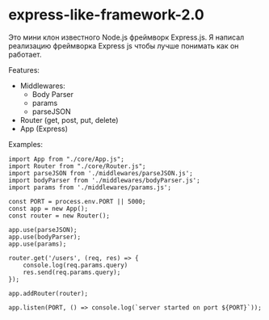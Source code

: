 # express-like-framework-2.0

Это мини клон известного Node.js фреймворк Express.js. Я написал реализацию фреймворка Express js чтобы лучше понимать как он работает.

Features:
- Middlewares:
  - Body Parser
  - params
  - parseJSON
- Router (get, post, put, delete)
- App (Express)

Examples:
```
import App from "./core/App.js";
import Router from "./core/Router.js";
import parseJSON from './middlewares/parseJSON.js';
import bodyParser from './middlewares/bodyParser.js';
import params from './middlewares/params.js';

const PORT = process.env.PORT || 5000;
const app = new App();
const router = new Router();

app.use(parseJSON);
app.use(bodyParser);
app.use(params);

router.get('/users', (req, res) => {
    console.log(req.params.query)
    res.send(req.params.query);
});

app.addRouter(router);

app.listen(PORT, () => console.log(`server started on port ${PORT}`));
```
